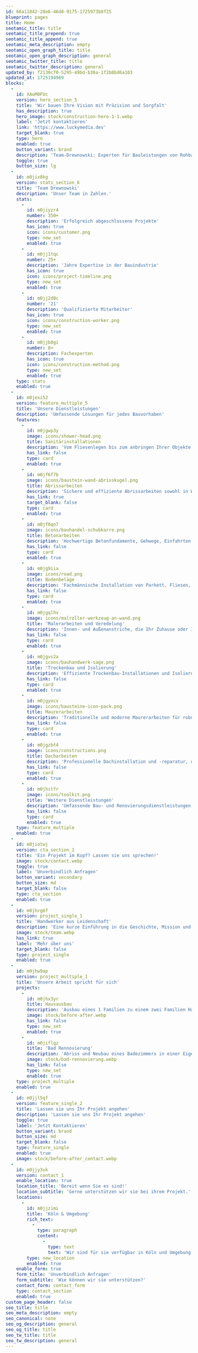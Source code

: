 ```yaml
---
id: 66a11842-28e6-46d8-9175-1725973b8f25
blueprint: pages
title: Home
seotamic_title: title
seotamic_title_prepend: true
seotamic_title_append: true
seotamic_meta_description: empty
seotamic_open_graph_title: title
seotamic_open_graph_description: general
seotamic_twitter_title: title
seotamic_twitter_description: general
updated_by: f2130cf0-5295-49bd-b36a-1f2b8bd6a103
updated_at: 1725194969
blocks:
  -
    id: XAoM0FUc
    version: hero_section_5
    title: 'Wir bauen Ihre Vision mit Präzision und Sorgfalt'
    has_description: true
    hero_image: stock/construction-hero-1-1.webp
    label: 'Jetzt kontaktieren'
    link: 'https://www.luckymedia.dev'
    target_blank: true
    type: hero
    enabled: true
    button_variant: brand
    description: 'Team-Drewnowski: Experten für Bauleistungen von Rohbauarbeiten bis zur Schlüsselfertigen Übergabe.'
    toggle: true
    button_size: lg
  -
    id: m0jix8kg
    version: stats_section_6
    title: 'Team Drewnowski'
    description: 'Unser Team in Zahlen.'
    stats:
      -
        id: m0jiyzr4
        number: 350+
        description: 'Erfolgreich abgeschlossene Projekte'
        has_icon: true
        icon: icons/customer.png
        type: new_set
        enabled: true
      -
        id: m0jj1tqc
        number: 25+
        description: 'Jahre Expertise in der Bauindustrie'
        has_icon: true
        icon: icons/project-timeline.png
        type: new_set
        enabled: true
      -
        id: m0jj2d8c
        number: '21'
        description: 'Qualifizierte Mitarbeiter'
        has_icon: true
        icon: icons/construction-worker.png
        type: new_set
        enabled: true
      -
        id: m0jjb8gi
        number: 8+
        description: Fachexperten
        has_icon: true
        icon: icons/construction-method.png
        type: new_set
        enabled: true
    type: stats
    enabled: true
  -
    id: m0jexi52
    version: feature_multiple_5
    title: 'Unsere Dienstleistungen'
    description: 'Umfassende Lösungen für jedes Bauvorhaben'
    features:
      -
        id: m0jgwp3y
        image: icons/shower-head.png
        title: Sanitärinstallationen
        description: 'Vom Fliesenlegen bis zum anbringen Ihrer Objekte kümmern wir uns um Ihr ganzes Badezimmer.'
        has_link: false
        type: card
        enabled: true
      -
        id: m0jf6f7b
        image: icons/baustein-wand-abrisskugel.png
        title: Abrissarbeiten
        description: 'Sichere und effiziente Abrissarbeiten sowohl in Wohnungen, Häusern und Gewerbeimmobilien.'
        has_link: true
        target_blank: false
        type: card
        enabled: true
      -
        id: m0jf0qn7
        image: icons/bauhandel-schubkarre.png
        title: Betonarbeiten
        description: 'Hochwertige Betonfundamente, Gehwege, Einfahrten und dekorative Betonlösungen für Ihr Projekt.'
        has_link: false
        type: card
        enabled: true
      -
        id: m0jg9iia
        image: icons/road.png
        title: Bodenbeläge
        description: 'Fachmännische Installation von Parkett, Fliesen, Teppichböden und anderen Bodenbelägen für jeden Raum.'
        has_link: false
        type: card
        enabled: true
      -
        id: m0jgqlhv
        image: icons/malroller-werkzeug-an-wand.png
        title: 'Malerarbeiten und Veredelung'
        description: 'Innen- und Außenanstriche, die Ihr Zuhause oder Ihr Unternehmen in neuem Glanz erstrahlen lassen.'
        has_link: false
        type: card
        enabled: true
      -
        id: m0jgvs2a
        image: icons/bauhandwerk-sage.png
        title: 'Trockenbau und Isolierung'
        description: 'Effiziente Trockenbau-Installationen und Isolierungen zur Verbesserung der Energieeffizienz und Schalldämmung.'
        has_link: false
        type: card
        enabled: true
      -
        id: m0jgyocv
        image: icons/bausteine-icon-pack.png
        title: Maurerarbeiten
        description: 'Traditionelle und moderne Maurerarbeiten für robuste und ästhetisch ansprechende Strukturen.'
        has_link: false
        type: card
        enabled: true
      -
        id: m0jgzbt4
        image: icons/constructions.png
        title: Dacharbeiten
        description: 'Professionelle Dachinstallation und -reparatur, die Langlebigkeit und Schutz für Ihr Gebäude gewährleistet'
        has_link: false
        type: card
        enabled: true
      -
        id: m0jhitfr
        image: icons/toolkit.png
        title: 'Weitere Dienstleistungen'
        description: 'Umfassende Bau- und Renovierungsdienstleistungen, maßgeschneidert für Ihre individuellen Bedürfnisse'
        has_link: false
        type: card
        enabled: true
    type: feature_multiple
    enabled: true
  -
    id: m0jiotwj
    version: cta_section_1
    title: 'Ein Projekt im Kopf? Lassen sie uns sprechen!'
    image: stock/contact.webp
    toggle: true
    label: 'Unverbindlich Anfragen'
    button_variant: secondary
    button_size: md
    target_blank: false
    type: cta_section
    enabled: true
  -
    id: m0jhrg6f
    version: project_single_1
    title: 'Handwerker aus Leidenschaft'
    description: 'Eine kurze Einführung in die Geschichte, Mission und Werte des Unternehmens'
    image: stock/team.webp
    has_link: true
    label: 'Mehr über uns'
    target_blank: false
    type: project_single
    enabled: true
  -
    id: m0jhw9ap
    version: project_multiple_1
    title: 'Unsere Arbeit spricht für sich'
    projects:
      -
        id: m0jhx3yr
        title: Hausausbau
        description: 'Ausbau eines 1 Familien zu einem zwei Familien Haus. Von der Dachaufstockung bis zum Innenausbau haben wir alles übernommen.'
        image: stock/before-after.webp
        has_link: false
        type: new_set
        enabled: true
      -
        id: m0jiflgz
        title: 'Bad Rennovierung'
        description: 'Abriss und Neubau eines Badezimmers in einer Eigentumswohnung.'
        image: stock/bad-rennovierung.webp
        has_link: false
        type: new_set
        enabled: true
    type: project_multiple
    enabled: true
  -
    id: m0jjl5qf
    version: feature_single_2
    title: 'Lassen sie uns Ihr Projekt angehen'
    description: 'Lassen sie uns Ihr Projekt angehen'
    toggle: true
    label: 'Jetzt Kontaktieren'
    button_variant: brand
    button_size: md
    target_blank: false
    type: feature_single
    enabled: true
    image: stock/before-after_contact.webp
  -
    id: m0jjy3vk
    version: contact_1
    enable_location: true
    location_title: 'Bereit wenn Sie es sind!'
    location_subtitle: 'Gerne unterstützen wir sie bei ihrem Projekt.'
    locations:
      -
        id: m0jjzimi
        title: 'Köln & Umgebung'
        rich_text:
          -
            type: paragraph
            content:
              -
                type: text
                text: 'Wir sind für sie verfügbar in Köln und Umgebung.'
        type: new_location
        enabled: true
    enable_form: true
    form_title: 'Unverbindlich Anfragen'
    form_subtitle: 'Wie können wir sie unterstützen?'
    contact_form: contact_form
    type: contact_section
    enabled: true
custom_page_header: false
seo_title: title
seo_meta_description: empty
seo_canonical: none
seo_og_description: general
seo_og_title: title
seo_tw_title: title
seo_tw_description: general
---
```

